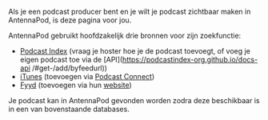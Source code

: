 Als je een podcast producer bent en je wilt je podcast zichtbaar maken in
AntennaPod, is deze pagina voor jou.

AntennaPod gebruikt hoofdzakelijk drie bronnen voor zijn zoekfunctie:

* [Podcast Index](https://podcastindex.org/) (vraag je hoster hoe je de podcast
toevoegt, of voeg je eigen podcast toe via de
[API](https://podcastindex-org.github.io/docs-api /#get-/add/byfeedurl))
* [iTunes](https://podcasts.apple.com) (toevoegen via [Podcast
Connect](https://podcastsconnect.apple.com/))
* [Fyyd](https://fyyd.de/) (toevoegen via hun [website](https://fyyd.de/add-feed))

Je podcast kan in AntennaPod gevonden worden zodra deze beschikbaar is in een van
bovenstaande databases.
